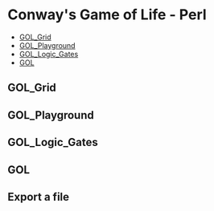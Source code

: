 # Conway's Game of Life - Perl
* [GOL_Grid](#gol-grid)
* [GOL_Playground](#gol-playground)
* [GOL_Logic_Gates](#gol-logic-gates)
*  [GOL](#gol.pl)

## GOL_Grid

## GOL_Playground

## GOL_Logic_Gates

## GOL

## Export a file


<!--stackedit_data:
eyJoaXN0b3J5IjpbLTE5MjE3NjQxMDEsLTEzOTE3NDUwODgsLT
E5MzU3NDUxNDYsLTExNTM1NTI5OTVdfQ==
-->